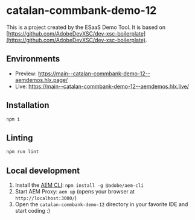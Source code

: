 # catalan-commbank-demo-12
This is a project created by the ESaaS Demo Tool. It is based on [https://github.com/AdobeDevXSC/dev-xsc-boilerplate](https://github.com/AdobeDevXSC/dev-xsc-boilerplate).

## Environments
- Preview: https://main--catalan-commbank-demo-12--aemdemos.hlx.page/
- Live: https://main--catalan-commbank-demo-12--aemdemos.hlx.live/

## Installation

```sh
npm i
```

## Linting

```sh
npm run lint
```

## Local development

1. Install the [AEM CLI](https://github.com/adobe/helix-cli): `npm install -g @adobe/aem-cli`
1. Start AEM Proxy: `aem up` (opens your browser at `http://localhost:3000/`)
1. Open the `catalan-commbank-demo-12` directory in your favorite IDE and start coding :)
